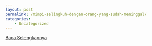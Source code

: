 ```yaml
---
layout: post
permalink: /mimpi-selingkuh-dengan-orang-yang-sudah-meninggal/
categories:
    - Uncategorized
---
```


[Baca Selengkapnya](/07)